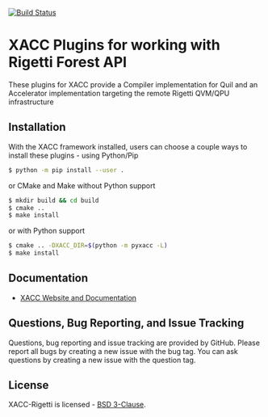 [![Build Status](http://ci.eclipse.org/xacc/buildStatus/icon?job=xacc-rigetti-ci)](http://ci.eclipse.org/xacc/job/xacc-rigetti-ci/)

# XACC Plugins for working with Rigetti Forest API
These plugins for XACC provide a Compiler implementation for Quil and an Accelerator implementation targeting the remote Rigetti QVM/QPU infrastructure

Installation
------------
With the XACC framework installed, users can choose a couple ways to install these plugins - using Python/Pip
```bash
$ python -m pip install --user .
```
or CMake and Make without Python support
```bash
$ mkdir build && cd build
$ cmake ..
$ make install 
```
or with Python support
```bash
$ cmake .. -DXACC_DIR=$(python -m pyxacc -L)
$ make install
```

Documentation
-------------

* [XACC Website and Documentation ](https://xacc.readthedocs.io)

Questions, Bug Reporting, and Issue Tracking
--------------------------------------------

Questions, bug reporting and issue tracking are provided by GitHub. Please
report all bugs by creating a new issue with the bug tag. You can ask
questions by creating a new issue with the question tag.

License
-------

XACC-Rigetti is licensed - [BSD 3-Clause](LICENSE).
